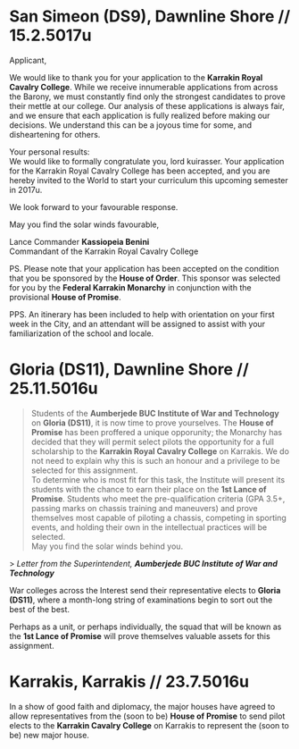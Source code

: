 # San Simeon (DS9), Dawnline Shore // 15.2.5017u
Applicant,

We would like to thank you for your application to the **Karrakin Royal Cavalry College**. While we receive innumerable applications from across the Barony, we must constantly find only the strongest candidates to prove their mettle at our college. Our analysis of these applications is always fair, and we ensure that each application is fully realized before making our decisions. We understand this can be a joyous time for some, and disheartening for others.

Your personal results:  
We would like to formally congratulate you, lord kuirasser. Your application for the Karrakin Royal Cavalry College has been accepted, and you are hereby invited to the World to start your curriculum this upcoming semester in 2017u.

We look forward to your favourable response.

May you find the solar winds favourable,

Lance Commander **Kassiopeia Benini**  
Commandant of the Karrakin Royal Cavalry College

PS. Please note that your application has been accepted on the condition that you be sponsored by the **House of Order**. This sponsor was selected for you by the **Federal Karrakin Monarchy** in conjunction with the provisional **House of Promise**.

PPS. An itinerary has been included to help with orientation on your first week in the City, and an attendant will be assigned to assist with your familiarization of the school and locale.

# Gloria (DS11), Dawnline Shore // 25.11.5016u
> Students of the **Aumberjede BUC Institute of War and Technology** on **Gloria (DS11)**, it is now time to prove yourselves. The **House of Promise** has been proffered a unique opporunity; the Monarchy has decided that they will permit select pilots the opportunity for a full scholarship to the **Karrakin Royal Cavalry College** on Karrakis. We do not need to explain why this is such an honour and a privilege to be selected for this assignment.  
> To determine who is most fit for this task, the Institute will present its students with the chance to earn their place on the **1st Lance of Promise**. Students who meet the pre-qualification criteria (GPA 3.5+, passing marks on chassis training and maneuvers) and prove themselves most capable of piloting a chassis, competing in sporting events, and holding their own in the intellectual practices will be selected.  
> May you find the solar winds behind you.

\> *Letter from the Superintendent, **Aumberjede BUC Institute of War and Technology***

War colleges across the Interest send their representative elects to **Gloria (DS11)**, where a month-long string of examinations begin to sort out the best of the best.

Perhaps as a unit, or perhaps individually, the squad that will be known as the **1st Lance of Promise** will prove themselves valuable assets for this assignment.

# Karrakis, Karrakis // 23.7.5016u
In a show of good faith and diplomacy, the major houses have agreed to allow representatives from the (soon to be) **House of Promise** to send pilot elects to the **Karrakin Cavalry College** on Karrakis to represent the (soon to be) new major house.